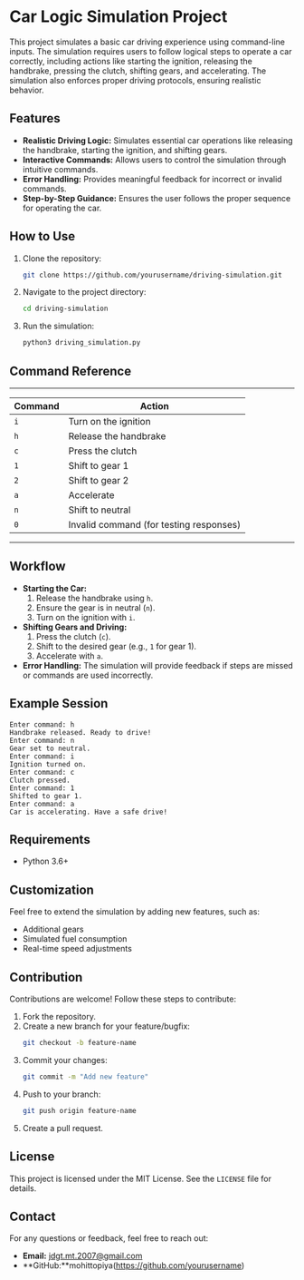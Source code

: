 # Car Logic Simulation Project

This project simulates a basic car driving experience using command-line inputs. The simulation requires users to follow logical steps to operate a car correctly, including actions like starting the ignition, releasing the handbrake, pressing the clutch, shifting gears, and accelerating. The simulation also enforces proper driving protocols, ensuring realistic behavior.

## Features
- **Realistic Driving Logic:** Simulates essential car operations like releasing the handbrake, starting the ignition, and shifting gears.
- **Interactive Commands:** Allows users to control the simulation through intuitive commands.
- **Error Handling:** Provides meaningful feedback for incorrect or invalid commands.
- **Step-by-Step Guidance:** Ensures the user follows the proper sequence for operating the car.

## How to Use
1. Clone the repository:
   ```bash
   git clone https://github.com/yourusername/driving-simulation.git
   ```
2. Navigate to the project directory:
   ```bash
   cd driving-simulation
   ```
3. Run the simulation:
   ```bash
   python3 driving_simulation.py
   ```

## Command Reference
-----------------------------------------------------
| Command | Action                                  |
|---------|-----------------------------------------|
| `i`     | Turn on the ignition                    |
| `h`     | Release the handbrake                   |
| `c`     | Press the clutch                        |
| `1`     | Shift to gear 1                         |
| `2`     | Shift to gear 2                         |
| `a`     | Accelerate                              |
| `n`     | Shift to neutral                        |
| `0`     | Invalid command (for testing responses) |
-----------------------------------------------------

## Workflow
- **Starting the Car:**
  1. Release the handbrake using `h`.
  2. Ensure the gear is in neutral (`n`).
  3. Turn on the ignition with `i`.
- **Shifting Gears and Driving:**
  1. Press the clutch (`c`).
  2. Shift to the desired gear (e.g., `1` for gear 1).
  3. Accelerate with `a`.
- **Error Handling:** The simulation will provide feedback if steps are missed or commands are used incorrectly.

## Example Session
```
Enter command: h
Handbrake released. Ready to drive!
Enter command: n
Gear set to neutral.
Enter command: i
Ignition turned on.
Enter command: c
Clutch pressed.
Enter command: 1
Shifted to gear 1.
Enter command: a
Car is accelerating. Have a safe drive!
```

## Requirements
- Python 3.6+

## Customization
Feel free to extend the simulation by adding new features, such as:
- Additional gears
- Simulated fuel consumption
- Real-time speed adjustments

## Contribution
Contributions are welcome! Follow these steps to contribute:
1. Fork the repository.
2. Create a new branch for your feature/bugfix:
   ```bash
   git checkout -b feature-name
   ```
3. Commit your changes:
   ```bash
   git commit -m "Add new feature"
   ```
4. Push to your branch:
   ```bash
   git push origin feature-name
   ```
5. Create a pull request.

## License
This project is licensed under the MIT License. See the `LICENSE` file for details.

## Contact
For any questions or feedback, feel free to reach out:
- **Email:** jdgt.mt.2007@gmail.com
- **GitHub:**mohittopiya(https://github.com/yourusername)


